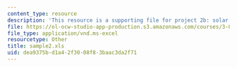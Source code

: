 ```yaml
---
content_type: resource
description: 'This resource is a supporting file for project 2b: solar cell performance.'
file: https://ol-ocw-studio-app-production.s3.amazonaws.com/courses/3-003-principles-of-engineering-practice-spring-2010/dea9375bd1a42f3008f83baac3da2f71_sample2.xls
file_type: application/vnd.ms-excel
resourcetype: Other
title: sample2.xls
uid: dea9375b-d1a4-2f30-08f8-3baac3da2f71
---
```

